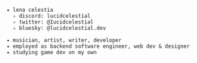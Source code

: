     ✦ lena celestia
      ✧ discord: lucidcelestial
      ✧ twitter: @Iucidcelestial
      ✧ bluesky: @lucidcelestial.dev
    
    ✦ musician, artist, writer, developer
    ✦ employed as backend software engineer, web dev & designer
    ✦ studying game dev on my own
